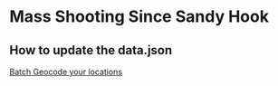 # Mass Shooting Since Sandy Hook

## How to update the data.json

[Batch Geocode your locations](https://www.doogal.co.uk/BatchGeocoding.php)
